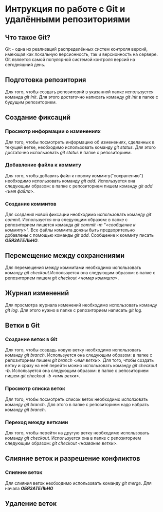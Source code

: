 # Интрукция по работе с Git и удалёнными репозиториями

## Что такое Git?

Git - одна из реализаций распределённых систем контроля версий, имеющая как локальную версионность, так и версионность на сервере. Git является самой популярной системой контроля версий на сегодняшний день.

## Подготовка репозитория

Для того, чтобы создать репозиторий в указанной папке используется команда *git init*. Для этого достаточно написать команду *git init* в папке с будущим репозиторием.

## Создание фиксаций

### Просмотр информации о изменениях

Для того, чтобы посмотреть информацию об изменениях, сделанных в текущей ветке, необходимо использовать команду *git status*. Для этого достаточно использовать *git status* в папке с репозиторием.

### Добавление файла к коммиту

Для того, чтобы добавить файл к новому коммиту("сохранению") необходимо использовать команду *git add*. Используется она следующим образом: в папке с репозиторием пишем команду *git add <имя файла>*.

### Создание коммитов

Для создания новой фиксации необходимо использовать команду *git commit*. Используется она следующим образом: в папке с репозиторием пишется команда *git commit -m "<сообщение к коммиту>"*. Все файлы коммита дожны быть предворительно добавлены с помощью команды *git add*. Сообщение к коммиту писать ***ОБЯЗАТЕЛЬНО***.

## Перемещение между сохранениями

Для перемещения между коммитами необходимо использовать команду *git checkout*.Используется она следующим образом: в папке с репозиторием пишем *git checkout <номер коммшта>*.


## Журнал изменений

Для просмотра журнала изменений необходимо использовать команду *git log*. Для этого нужно в папке с репозиторием написать *git log*.

## Ветки в Git

### Создание веток в Git

Для того, чтобы создадь новую ветку необходимо использовать команду *git branch*. Используется она следующим образом: в папке с репозиторием пишем *git branch <имя ветки>*. Для того, чтобы создать ветку и сразу на неё перейти можно использовать команду *git checkout -b*. Используется она следующим образом: в папке с репозиторием пишем *git checkout -b <имя ветки>*.

### Просмотр списка веток

Для того, чтобы посмотреть список веток необходимо исползовать команду *git branch*. Для этого в папке с репозиторием надо набрать команду *git branch*.

### Переход между ветками

Для того, чтобы перейти на другую ветку необходимо использовать команду *git checkout*. Используется она в папке с репозиторием следующим образом: *git checkout <название ветки>*.

## Слияние веток и разрешение конфликтов
### Слияние веток
Для слияния веток необходимо использовать команду *git merge*. Для начала ***ОБЯЗАТЕЛЬНО***

## Удаление веток
